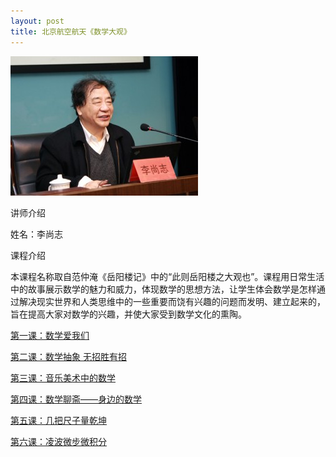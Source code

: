 ```yaml
---
layout: post
title: 北京航空航天《数学大观》
---
```

<img class="cover" title="20100723164338447331" src="/images/2012/07/20100723164338447331-300x223.jpg" alt="李尚志" width="300" height="223" />

讲师介绍

姓名：李尚志

课程介绍

本课程名称取自范仲淹《岳阳楼记》中的“此则岳阳楼之大观也”。课程用日常生活中的故事展示数学的魅力和威力，体现数学的思想方法，让学生体会数学是怎样通过解决现实世界和人类思维中的一些重要而饶有兴趣的问题而发明、建立起来的，旨在提高大家对数学的兴趣，并使大家受到数学文化的熏陶。

<a title="北京航空航天《数学大观》第一课" href="/2012/07/26/buaa-shuxuedaguan-lesson-1.html" target="_blank">第一课：数学爱我们</a>

<a title="北京航空航天《数学大观》第二课" href="/2012/07/30/buaa-shuxuedaguan-lesson-2.html" target="_blank">第二课：数学抽象 无招胜有招</a>

<a title="北京航空航天《数学大观》第三课" href="/2012/07/31/buaa-shuxuedaguan-lesson-3.html" target="_blank">第三课：音乐美术中的数学</a>

<a title="北京航空航天《数学大观》第四课" href="/2012/07/31/buaa-shuxuedaguan-lesson-4.html" target="_blank">第四课：数学聊斋——身边的数学</a>

<a title="北京航空航天《数学大观》第五课" href="/2012/08/01/buaa-shuxuedaguan-lesson-5.html" target="_blank">第五课：几把尺子量乾坤</a>

<a title="北京航空航天《数学大观》第六课" href="/2012/08/02/buaa-shuxuedaguan-lesson-6.html" target="_blank">第六课：凌波微步微积分</a>
